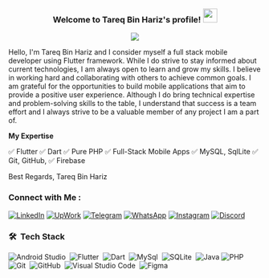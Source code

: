 
<h3 align="center">
  Welcome to Tareq Bin Hariz's profile!
  <img src="https://media.giphy.com/media/hvRJCLFzcasrR4ia7z/giphy.gif" width="28">
</h3>

<!-- Typing SVG by DenverCoder1 - https://github.com/DenverCoder1/readme-typing-svg -->
<p align="center">
  <a href="https://github.com/DenverCoder1/readme-typing-svg"><img src="https://readme-typing-svg.herokuapp.com/?lines=Full-Stack%20Mobile%20Developer;Always%20learning%20new%20things&font=Fira%20Code&center=true&width=440&height=45&color=f75c7e&vCenter=true&size=22"></a>
</p> 

Hello, I'm Tareq Bin Hariz and I consider myself a full stack mobile developer using Flutter framework. While I do strive to stay informed about current technologies, I am always open to learn and grow my skills. I believe in working hard and collaborating with others to achieve common goals. I am grateful for the opportunities to build mobile applications that aim to provide a positive user experience. Although I do bring technical expertise and problem-solving skills to the table, I understand that success is a team effort and I always strive to be a valuable member of any project I am a part of.

________________________My Expertise________________________

✅ Flutter
✅ Dart
✅ Pure PHP
✅ Full-Stack Mobile Apps
✅ MySQL, SqlLite
✅ Git, GitHub,
✅ Firebase

Best Regards,
Tareq Bin Hariz

### Connect with Me :

  [![LinkedIn](https://img.shields.io/badge/LinkedIn-0077B5?style=for-the-badge&logo=linkedin&logoColor=white)](https://linkedin.com/in/tareq-bin-hariz-0202092b0)
  [![UpWork](https://img.shields.io/badge/UpWork-14a800?style=for-the-badge&logo=upwork&logoColor=white)](https://www.upwork.com/freelancers/~01b01f84f604897150)
  [![Telegram](https://img.shields.io/badge/Telegram-30a3e6?style=for-the-badge&logo=telegram&logoColor=white)](https://t.me/@AssassinX10Pro)
  [![WhatsApp](https://img.shields.io/badge/WhatsApp-25D366?style=for-the-badge&logo=whatsapp&logoColor=white)](https://wa.me/735696794)
  [![Instagram](https://img.shields.io/badge/-Instagram-%23E4405F?style=for-the-badge&logo=instagram&logoColor=white)](https://www.instagram.com/assassinx10pro/)
  [![Discord](https://img.shields.io/badge/Discord-7289DA?style=for-the-badge&logo=discord&logoColor=white)](https://discordapp.com/channels/@me/assassinx10pro/)

### 🛠 &nbsp;Tech Stack
![Android Studio](https://img.shields.io/badge/-AndroidStudio-05122A?style=flat&logo=AndroidStudio)&nbsp;
![Flutter](https://img.shields.io/badge/-Flutter-05122A?style=flat&logo=Flutter&logoColor=007ACC)&nbsp;
![Dart](https://img.shields.io/badge/-Dart-05122A?style=flat&logo=Dart&logoColor=007ACC)&nbsp;
![MySql](https://img.shields.io/badge/-MySql-05122A?style=flat&logo=MySQL&logoColor=1572B6)&nbsp;
![SQLite](https://img.shields.io/badge/-SQLite-05122A?style=flat&logo=sqlite&logoColor=07405E)&nbsp;
![Java](https://img.shields.io/badge/-Java-05122A?style=flat&logo=openjdk&logoColor=f89917)
![PHP](https://img.shields.io/badge/-PHP-05122A?style=flat&logo=PHP&logoColor=556096)&nbsp;
![Git](https://img.shields.io/badge/-Git-05122A?style=flat&logo=git)&nbsp;
![GitHub](https://img.shields.io/badge/-GitHub-05122A?style=flat&logo=github)&nbsp;
![Visual Studio Code](https://img.shields.io/badge/-Visual%20Studio%20Code-05122A?style=flat&logo=visual-studio-code&logoColor=007ACC)&nbsp;
![Figma](https://img.shields.io/badge/-Figma-05122A?style=flat&logo=figma&logoColor=figma)&nbsp;

